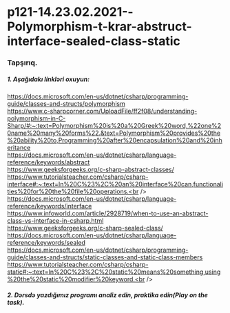 # p121-14.23.02.2021--Polymorphism-t-krar-abstruct-interface-sealed-class-static

### Tapşırıq.

##### 1. Aşağıdakı linkləri oxuyun:
https://docs.microsoft.com/en-us/dotnet/csharp/programming-guide/classes-and-structs/polymorphism <br />
https://www.c-sharpcorner.com/UploadFile/ff2f08/understanding-polymorphism-in-C-Sharp/#:~:text=Polymorphism%20is%20a%20Greek%20word,%22one%20name%20many%20forms%22.&text=Polymorphism%20provides%20the%20ability%20to,Programming%20after%20encapsulation%20and%20inheritance<br />
https://docs.microsoft.com/en-us/dotnet/csharp/language-reference/keywords/abstract<br />
https://www.geeksforgeeks.org/c-sharp-abstract-classes/<br />
https://www.tutorialsteacher.com/csharp/csharp-interface#:~:text=In%20C%23%2C%20an%20interface%20can,functionalities%20for%20the%20file%20operations.<br />
https://docs.microsoft.com/en-us/dotnet/csharp/language-reference/keywords/interface<br />
https://www.infoworld.com/article/2928719/when-to-use-an-abstract-class-vs-interface-in-csharp.html<br />
https://www.geeksforgeeks.org/c-sharp-sealed-class/<br />
https://docs.microsoft.com/en-us/dotnet/csharp/language-reference/keywords/sealed<br />
https://docs.microsoft.com/en-us/dotnet/csharp/programming-guide/classes-and-structs/static-classes-and-static-class-members<br />
https://www.tutorialsteacher.com/csharp/csharp-static#:~:text=In%20C%23%2C%20static%20means%20something,using%20the%20static%20modifier%20keyword.<br />




##### 2. Dərsdə yazdığımız programı analiz edin, praktika edin(Play on the task).
